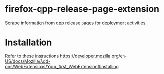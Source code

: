 # firefox-qpp-release-page-extension
Scrape information from qpp release pages for deployment activities. 

# Installation
Refer to these instructions https://developer.mozilla.org/en-US/docs/Mozilla/Add-ons/WebExtensions/Your_first_WebExtension#installing
